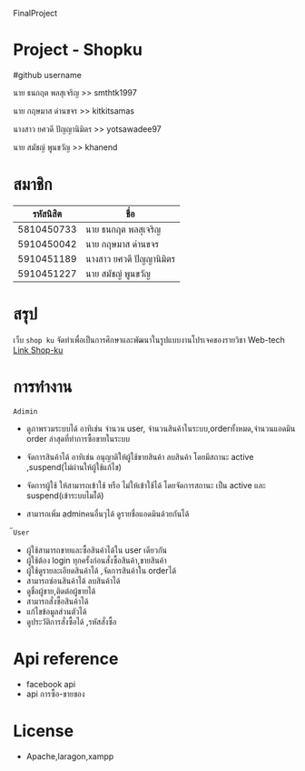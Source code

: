 FinalProject
# Project - Shopku

#github username

นาย ธนกฤต พลสุเจริญ >> smthtk1997

นาย กฤษมาส ด่านขจร >> kitkitsamas

นางสาว ยศวดี ปัญญานิมิตร >> yotsawadee97

นาย สมัชญ์ พูนขวัญ >> khanend

# สมาชิก
| รหัสนิสิต  | ชื่อ  |
| ------------ | ------------ |
| 5810450733 | นาย ธนกฤต พลสุเจริญ |
| 5910450042 | นาย กฤษมาส ด่านขจร |
| 5910451189 | นางสาว ยศวดี ปัญญานิมิตร |
| 5910451227 | นาย สมัชญ์ พูนขวัญ |

# สรุป
เว็บ `shop ku` จัดทำเพื่อเป็นการศึกษาและพัฒนาในรูปแบบงานโปรเจคของรายวิชา Web-tech
[Link Shop-ku](http://www.shop-ku.esy.es)

# การทำงาน
`Adimin` 
- ดูภาพรวมระบบได้ อาทิเช่น จำนวน user, จำนวนสินค้าในระบบ,orderทั้งหมด,จำนวนแอดมิน order ล่าสุดที่ทำการซื้อขายในระบบ

- จัดการสินค้าได้ อาทิเช่น อนุญาติให้ผู้ใช้ขายสินค้า ลบสินค้า
โดยมีสถานะ active ,suspend(ไม่ผ่านให้ผู้ใช้แก้ไข)


- จัดการผู้ใช้ ให้สามารถเข้าใช้ หรือ ไม่ให้เข้าใช้ได้
  โดยจัดการสถานะ เป็น active และ suspend(เข้าระบบไมไ่ด้)

- สามารถเพิ่ม adminคนอื่นๆได้ ดูรายชื่อแอดมินด้วยกันได้

๊`User`
- ผู้ใช้สามารถขายและซื้อสินค้าได้ใน user เดียวกัน
- ผู้ใช้ต้อง login ทุกครั้งก่อนสั่งซื้อสินค้า,ขายสินค้า
- ผู้ใช้ดูรายละเอียดสินค้าได้ ,จัดการสินค้าใน orderได้
- สามารถซ่อนสินค้าได้ ลบสินค้าได้ 
- ดูชื่อผู้ขาย,ติดต่อผู้ขายได้
- สามารถสั่งซื้อสินค้าได้
- แก้ไขข้อมูลส่วนตัวได้
- ดูประวัติการสั่งซื้อได้ ,รหัสสั่งซื้อ


# Api reference
- facebook api 
- api การซื้อ-ขายของ

# License
- Apache,laragon,xampp